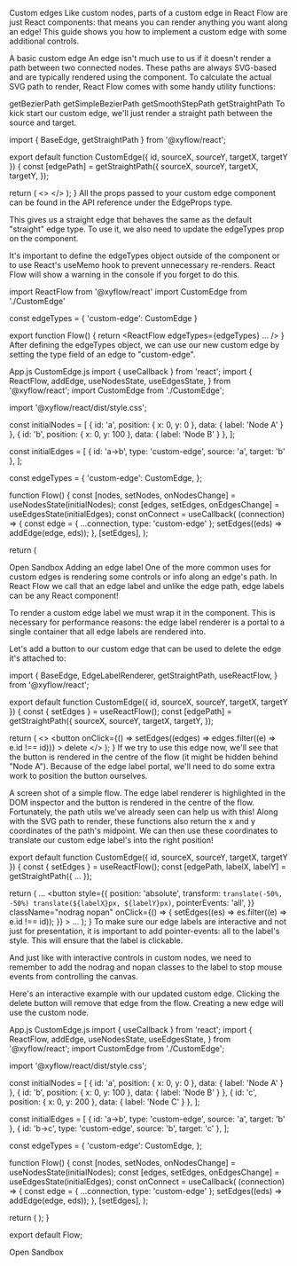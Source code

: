 Custom edges
Like custom nodes, parts of a custom edge in React Flow are just React components: that means you can render anything you want along an edge! This guide shows you how to implement a custom edge with some additional controls.

A basic custom edge
An edge isn't much use to us if it doesn't render a path between two connected nodes. These paths are always SVG-based and are typically rendered using the <BaseEdge /> component. To calculate the actual SVG path to render, React Flow comes with some handy utility functions:

getBezierPath
getSimpleBezierPath
getSmoothStepPath
getStraightPath
To kick start our custom edge, we'll just render a straight path between the source and target.

import { BaseEdge, getStraightPath } from '@xyflow/react';
 
export default function CustomEdge({ id, sourceX, sourceY, targetX, targetY }) {
  const [edgePath] = getStraightPath({
    sourceX,
    sourceY,
    targetX,
    targetY,
  });
 
  return (
    <>
      <BaseEdge id={id} path={edgePath} />
    </>
  );
}
All the props passed to your custom edge component can be found in the API reference under the EdgeProps type.

This gives us a straight edge that behaves the same as the default "straight" edge type. To use it, we also need to update the edgeTypes prop on the <ReactFlow /> component.

It's important to define the edgeTypes object outside of the component or to use React's useMemo hook to prevent unnecessary re-renders. React Flow will show a warning in the console if you forget to do this.

import ReactFlow from '@xyflow/react'
import CustomEdge from './CustomEdge'
 
 
const edgeTypes = {
  'custom-edge': CustomEdge
}
 
export function Flow() {
  return <ReactFlow edgeTypes={edgeTypes} ... />
}
After defining the edgeTypes object, we can use our new custom edge by setting the type field of an edge to "custom-edge".

App.js
CustomEdge.js
import { useCallback } from 'react';
import {
  ReactFlow,
  addEdge,
  useNodesState,
  useEdgesState,
} from '@xyflow/react';
import CustomEdge from './CustomEdge';

import '@xyflow/react/dist/style.css';

const initialNodes = [
  { id: 'a', position: { x: 0, y: 0 }, data: { label: 'Node A' } },
  { id: 'b', position: { x: 0, y: 100 }, data: { label: 'Node B' } },
];

const initialEdges = [
  { id: 'a->b', type: 'custom-edge', source: 'a', target: 'b' },
];

const edgeTypes = {
  'custom-edge': CustomEdge,
};

function Flow() {
  const [nodes, setNodes, onNodesChange] = useNodesState(initialNodes);
  const [edges, setEdges, onEdgesChange] = useEdgesState(initialEdges);
  const onConnect = useCallback(
    (connection) => {
      const edge = { ...connection, type: 'custom-edge' };
      setEdges((eds) => addEdge(edge, eds));
    },
    [setEdges],
  );

  return (


Open Sandbox
Adding an edge label
One of the more common uses for custom edges is rendering some controls or info along an edge's path. In React Flow we call that an edge label and unlike the edge path, edge labels can be any React component!

To render a custom edge label we must wrap it in the <EdgeLabelRenderer /> component. This is necessary for performance reasons: the edge label renderer is a portal to a single container that all edge labels are rendered into.

Let's add a button to our custom edge that can be used to delete the edge it's attached to:

import {
  BaseEdge,
  EdgeLabelRenderer,
  getStraightPath,
  useReactFlow,
} from '@xyflow/react';
 
export default function CustomEdge({ id, sourceX, sourceY, targetX, targetY }) {
  const { setEdges } = useReactFlow();
  const [edgePath] = getStraightPath({
    sourceX,
    sourceY,
    targetX,
    targetY,
  });
 
  return (
    <>
      <BaseEdge id={id} path={edgePath} />
      <EdgeLabelRenderer>
        <button
          onClick={() => setEdges((edges) => edges.filter((e) => e.id !== id))}
        >
          delete
        </button>
      </EdgeLabelRenderer>
    </>
  );
}
If we try to use this edge now, we'll see that the button is rendered in the centre of the flow (it might be hidden behind "Node A"). Because of the edge label portal, we'll need to do some extra work to position the button ourselves.

A screen shot of a simple flow. The edge label renderer is highlighted in the DOM inspector and the button is rendered in the centre of the flow.
Fortunately, the path utils we've already seen can help us with this! Along with the SVG path to render, these functions also return the x and y coordinates of the path's midpoint. We can then use these coordinates to translate our custom edge label's into the right position!

export default function CustomEdge({ id, sourceX, sourceY, targetX, targetY }) {
  const { setEdges } = useReactFlow();
  const [edgePath, labelX, labelY] = getStraightPath({ ... });
 
  return (
    ...
        <button
          style={{
            position: 'absolute',
            transform: `translate(-50%, -50%) translate(${labelX}px, ${labelY}px)`,
            pointerEvents: 'all',
          }}
          className="nodrag nopan"
          onClick={() => {
            setEdges((es) => es.filter((e) => e.id !== id));
          }}
        >
    ...
  );
}
To make sure our edge labels are interactive and not just for presentation, it is important to add pointer-events: all to the label's style. This will ensure that the label is clickable.

And just like with interactive controls in custom nodes, we need to remember to add the nodrag and nopan classes to the label to stop mouse events from controlling the canvas.

Here's an interactive example with our updated custom edge. Clicking the delete button will remove that edge from the flow. Creating a new edge will use the custom node.

App.js
CustomEdge.js
import { useCallback } from 'react';
import {
  ReactFlow,
  addEdge,
  useNodesState,
  useEdgesState,
} from '@xyflow/react';
import CustomEdge from './CustomEdge';

import '@xyflow/react/dist/style.css';

const initialNodes = [
  { id: 'a', position: { x: 0, y: 0 }, data: { label: 'Node A' } },
  { id: 'b', position: { x: 0, y: 100 }, data: { label: 'Node B' } },
  { id: 'c', position: { x: 0, y: 200 }, data: { label: 'Node C' } },
];

const initialEdges = [
  { id: 'a->b', type: 'custom-edge', source: 'a', target: 'b' },
  { id: 'b->c', type: 'custom-edge', source: 'b', target: 'c' },
];

const edgeTypes = {
  'custom-edge': CustomEdge,
};

function Flow() {
  const [nodes, setNodes, onNodesChange] = useNodesState(initialNodes);
  const [edges, setEdges, onEdgesChange] = useEdgesState(initialEdges);
  const onConnect = useCallback(
    (connection) => {
      const edge = { ...connection, type: 'custom-edge' };
      setEdges((eds) => addEdge(edge, eds));
    },
    [setEdges],
  );

  return (
    <ReactFlow
      nodes={nodes}
      edges={edges}
      onNodesChange={onNodesChange}
      onEdgesChange={onEdgesChange}
      onConnect={onConnect}
      edgeTypes={edgeTypes}
      fitView
    />
  );
}

export default Flow;



Open Sandbox
